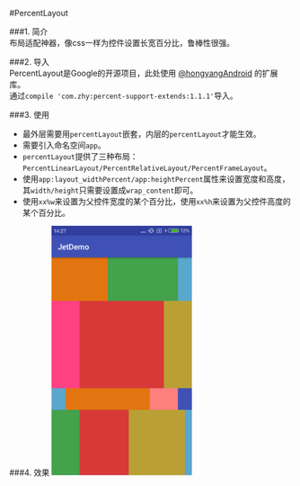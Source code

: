 #PercentLayout

###1. 简介  
布局适配神器，像css一样为控件设置长宽百分比，鲁棒性很强。  

###2. 导入  
PercentLayout是Google的开源项目，此处使用 [@hongyangAndroid](https://github.com/hongyangAndroid/android-percent-support-extend) 的扩展库。  
通过`compile 'com.zhy:percent-support-extends:1.1.1'`导入。

###3. 使用
 - 最外层需要用`percentLayout`嵌套，内层的`percentLayout`才能生效。  
 - 需要引入命名空间`app`。  
 - `percentLayout`提供了三种布局：`PercentLinearLayout/PercentRelativeLayout/PercentFrameLayout`。  
 - 使用`app:layout_widthPercent/app:heightPercent`属性来设置宽度和高度，其`width/height`只需要设置成`wrap_content`即可。
 - 使用`xx%w`来设置为父控件宽度的某个百分比，使用`xx%h`来设置为父控件高度的某个百分比。

###4. 效果
<img src="screenshots/percentlayout.png" width="250">

